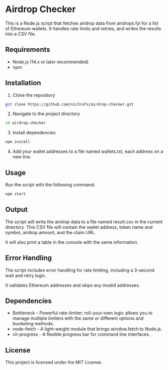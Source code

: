 # Airdrop Checker
This is a Node.js script that fetches airdrop data from airdrops.fyi for a list of Ethereum wallets. It handles rate limits and retries, and writes the results into a CSV file.

## Requirements
- Node.js (14.x or later recommended)
- npm
  
## Installation
1. Clone the repository
```bash
git clone https://github.com/nic3rafs/airdrop-checker.git
```
2. Navigate to the project directory
```bash
cd airdrop-checker
```
3. Install dependencies
```bash
npm install
```
4. Add your wallet addresses to a file named wallets.txt, each address on a new line.
   
## Usage
Run the script with the following command:
```bash
npm start
```

## Output
The script will write the airdrop data to a file named result.csv in the current directory. This CSV file will contain the wallet address, token name and symbol, airdrop amount, and the claim URL.

It will also print a table in the console with the same information.

## Error Handling
The script includes error handling for rate limiting, including a 3-second wait and retry logic.

It validates Ethereum addresses and skips any invalid addresses.

## Dependencies
- Bottleneck - Powerful rate-limiter; roll-your-own logic allows you to manage multiple limiters with the same or different options and bucketing methods.
- node-fetch - A light-weight module that brings window.fetch to Node.js.
- cli-progress - A flexible progress bar for command line interfaces.

## License
This project is licensed under the MIT License.